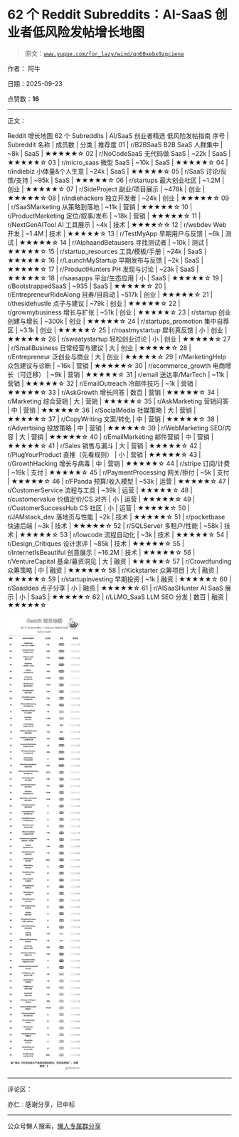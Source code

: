 # 62 个 Reddit Subreddits：AI-SaaS 创业者低风险发帖增长地图

> 原文：[`www.yuque.com/for_lazy/wind/qn60xebx9zgciena`](https://www.yuque.com/for_lazy/wind/qn60xebx9zgciena)

作者： 阿牛

日期：2025-09-23

点赞数：**16**

* * *

正文：

Reddit 增长地图 62 个 Subreddits | AI/SaaS 创业者精选 低风险发帖指南 序号 | Subreddit 名称 | 成员数 | 分类 | 推荐度 01 | r/B2BSaaS B2B SaaS 人群集中 | ~8k | SaaS | ★★★★★☆ 02 | r/NoCodeSaaS 无代码做 SaaS | ~22k | SaaS | ★★★★★☆ 03 | r/micro_saas 微型 SaaS | ~10k | SaaS | ★★★★★☆ 04 | r/indiebiz 小体量&个人生意 | ~24k | SaaS | ★★★★★☆ 05 | r/SaaS 讨论/反馈/支持 | ~95k | SaaS | ★★★★★☆ 06 | r/startups 最大创业社区 | ~1.2M | 创业 | ★★★★★☆ 07 | r/SideProject 副业/项目展示 | ~478k | 创业 | ★★★★★☆ 08 | r/indiehackers 独立开发者 | ~24k | 创业 | ★★★★★☆ 09 | r/SaaSMarketing 从策略到落地 | ~11k | 营销 | ★★★★★☆ 10 | r/ProductMarketing 定位/叙事/发布 | ~18k | 营销 | ★★★★★☆ 11 | r/NextGenAITool AI 工具展示 | ~4k | 技术 | ★★★★☆☆ 12 | r/webdev Web 开发 | ~1.4M | 技术 | ★★★★★☆ 13 | r/TestMyApp 早期用户与反馈 | ~6k | 测试 | ★★★★★☆ 14 | r/AlphaandBetausers 寻找测试者 | ~10k | 测试 | ★★★★★☆ 15 | r/startup_resources 工具/模板/手册 | ~24k | SaaS | ★★★★★☆ 16 | r/LaunchMyStartup 早期发布与反馈 | ~2k | SaaS | ★★★★★☆ 17 | r/ProductHunters PH 发现与讨论 | ~23k | SaaS | ★★★★★☆ 18 | r/saasapps 平台/生态应用 | 小 | SaaS | ★★★★★☆ 19 | r/BootstrappedSaaS | ~935 | SaaS | ★★★★★☆ 20 | r/EntrepreneurRideAlong 目寿/目启动 | ~517k | 创业 | ★★★★★☆ 21 | r/thesidehustle 点子与建议 | ~79k | 创业 | ★★★★★☆ 22 | r/growmybusiness 增长与扩张 | ~51k | 创业 | ★★★★★☆ 23 | r/startup 创业创建与增长 | ~300k | 创业 | ★★★★★☆ 24 | r/startups_promotion 集中自荐区 | ~3.1k | 创业 | ★★★★★☆ 25 | r/roastmystartup 犀利真反馈 | 小 | 创业 | ★★★★★☆ 26 | r/sweatystartup 轻松创业讨论 | 小 | 创业 | ★★★★★☆ 27 | r/SmallBusiness 日常经营与建议 | 大 | 创业 | ★★★★★☆ 28 | r/Entrepreneur 泛创业与商业 | 大 | 创业 | ★★★★★☆ 29 | r/MarketingHelp 众包建议与诊断 | ~16k | 营销 | ★★★★★☆ 30 | r/ecommerce_growth 电商增长（可迁移） | ~9k | 营销 | ★★★★★☆ 31 | r/email 送达率/MarTech | ~11k | 营销 | ★★★★★☆ 32 | r/EmailOutreach 冷邮件技巧 | ~1k | 营销 | ★★★★★☆ 33 | r/AskGrowth 增长问答 | 数百 | 营销 | ★★★★★☆ 34 | r/Marketing 综合营销 | 大 | 营销 | ★★★★★☆ 35 | r/AskMarketing 营销问答 | 中 | 营销 | ★★★★★☆ 36 | r/SocialMedia 社媒策略 | 大 | 营销 | ★★★★★☆ 37 | r/CopyWriting 文案/转化 | 中 | 营销 | ★★★★★☆ 38 | r/Advertising 投放策略 | 中 | 营销 | ★★★★★☆ 39 | r/WebMarketing SEO/内容 | 大 | 营销 | ★★★★★☆ 40 | r/EmailMarketing 邮件营销 | 中 | 营销 | ★★★★★☆ 41 | r/Sales 销售与漏斗 | 大 | 营销 | ★★★★★☆ 42 | r/PlugYourProduct 直推（先看规则） | 小 | 营销 | ★★★★★☆ 43 | r/GrowthHacking 增长与病毒 | 中 | 营销 | ★★★★★☆ 44 | r/stripe 订阅/计费 | ~19k | 支付 | ★★★★★☆ 45 | r/PaymentProcessing 网关/拒付 | ~5k | 支付 | ★★★★★☆ 46 | r/FPanda 预算/收入模型 | ~53k | 运营 | ★★★★★☆ 47 | r/CustomerService 流程与工具 | ~39k | 运营 | ★★★★★☆ 48 | r/customervalue 价值定价/CS 对齐 | 小 | 运营 | ★★★★★☆ 49 | r/CustomerSuccessHub CS 社区 | 小 | 运营 | ★★★★★☆ 50 | r/JAMstack_dev 落地页与性能 | ~2k | 技术 | ★★★★★☆ 51 | r/pocketbase 快速后端 | ~3k | 技术 | ★★★★★☆ 52 | r/SQLServer 多租户/性能 | ~58k | 技术 | ★★★★★☆ 53 | r/lowcode 流程自动化 | ~3k | 技术 | ★★★★★☆ 54 | r/Design_Critiques 设计求评 | ~85k | 技术 | ★★★★★☆ 55 | r/InternetIsBeautiful 创意展示 | ~16.2M | 技术 | ★★★★★☆ 56 | r/VentureCapital 基金/募资洞见 | 大 | 融资 | ★★★★★☆ 57 | r/Crowdfunding 众筹策略 | 中 | 融资 | ★★★★★☆ 58 | r/Kickstarter 众筹项目 | 大 | 融资 | ★★★★★☆ 59 | r/startupinvesting 早期投资 | ~1k | 融资 | ★★★★★☆ 60 | r/SaasIdea 点子分享 | 小 | 融资 | ★★★★★☆ 61 | r/AISaaSHunter AI SaaS 展示 | 小 | SaaS | ★★★★★☆ 62 | r/LLMO_SaaS LLM SEO 分发 | 数百 | 融资 | ★★★★★☆

![](img/a98e828a75e0b628cc3997c588219d3a.png "None")

* * *

评论区：

亦仁 : 感谢分享，已中标

* * *

公众号懒人搜索，[懒人专属群分享](https://lazybook.fun/#/blog/group)
